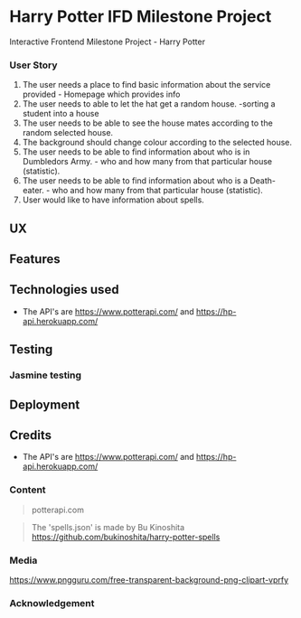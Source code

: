 # Harry Potter IFD Milestone Project
Interactive Frontend Milestone Project - Harry Potter

### User Story

1. The user needs a place to find basic information about the service provided - Homepage which provides info
2. The user needs to able to let the hat get a random house. -sorting a student into a house
3. The user needs to be able to see the house mates according to the random selected house.
4. The background should change colour according to the selected house.
5. The user needs to be able to find information about who is in Dumbledors Army. - who and how many from that particular house (statistic).
6. The user needs to be able to find information about who is a Death-eater. - who and how many from that particular house (statistic).
7. User would like to have information about spells.

## UX

## Features

## Technologies used

- The API's are https://www.potterapi.com/ and https://hp-api.herokuapp.com/

## Testing

### Jasmine testing

## Deployment

## Credits

- The API's are https://www.potterapi.com/ and https://hp-api.herokuapp.com/

### Content

> potterapi.com

> The 'spells.json' is made by Bu Kinoshita https://github.com/bukinoshita/harry-potter-spells

### Media

https://www.pngguru.com/free-transparent-background-png-clipart-vprfy

### Acknowledgement
